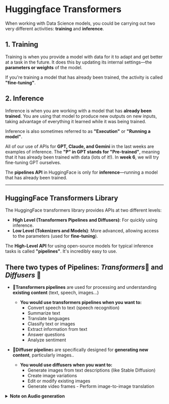# Huggingface Transformers

When working with Data Science models, you could be carrying out two very different activities: **training** and **inference**.

## 1. Training
Training is when you provide a model with data for it to adapt and get better at a task in the future. It does this by updating its internal settings—the **parameters or weights** of the model. 

If you're training a model that has already been trained, the activity is called **"fine-tuning"**.

## 2. Inference
Inference is when you are working with a model that has **already been trained**. You are using that model to produce new outputs on new inputs, taking advantage of everything it learned while it was being trained. 

Inference is also sometimes referred to as **"Execution"** or **"Running a model"**.

All of our use of APIs for **GPT, Claude, and Gemini** in the last weeks are examples of inference. The **"P" in GPT stands for "Pre-trained"**, meaning that it has already been trained with data (lots of it!). In **week 6**, we will try fine-tuning GPT ourselves.

The **pipelines API** in HuggingFace is only for **inference**—running a model that has already been trained.

---

## HuggingFace Transformers Library

The HuggingFace transformers library provides APIs at two different levels:

- **High Level (Transformers Pipelines and Diffusers)**: For quickly using inference.
- **Low Level (Tokenizers and Models)**: More advanced, allowing access to the parameters (used for **fine-tuning**).

The **High-Level API** for using open-source models for typical inference tasks is called **"pipelines"**. It's incredibly easy to use.

## There two types of Pipelines: *Transformers*🤖 and *Diffusers* 🧠

- 🤖**Transformers pipelines** are used for processing and understanding **existing content** (text, speech, images...)
   - **You would use transformers pipelines when you want to:**
      	-  Convert speech to text (speech recognition)
      	-  Summarize text
      	-  Translate languages
      	-  Classify text or images
      	-  Extract information from text
      	-  Answer questions
      	-  Analyze sentiment

- 🧠**Diffuser pipeline**s are specifically designed for **generating new content**, particularly images..
   - **You would use diffusers when you want to:**
      	-  Generate images from text descriptions (like Stable Diffusion)
      	-  Create image variations
      	-  Edit or modify existing images
      	-  Generate video frames
         -  Perform image-to-image translation

<details><summary><strong>Note on Audio generation</strong></summary>
   # Audio Generation: Transformers vs. Diffusers
   
   Audio generation can actually be found in both libraries, but they handle different types of audio generation approaches:
   
   ## 1. Transformers:
   - Handles audio generation through models like **MusicGen, Bark, and AudioLDM**.
   - Typically uses **transformer-based architectures**.
   - Good for tasks like **text-to-speech, music generation from text descriptions**.
   
   ### Example:
   ```python
   from transformers import pipeline
   
   # Using MusicGen
   music_generator = pipeline("text-to-audio", "facebook/musicgen-small")
   music = music_generator("An electronic dance song with a strong beat")
   
   # Using Bark for text-to-speech
   speech_generator = pipeline("text-to-speech", "suno/bark-small")
   speech = speech_generator("Hello, how are you?")
   ```
   
   ---
   
   ## 2. Diffusers:
   - Handles audio generation through **diffusion-based models**.
   - Specializes in models that use the **diffusion process** (gradually denoising random noise).
   - Examples include **AudioLDM2, Dance Diffusion**.
   
   ### Example:
   ```python
   from diffusers import AudioLDM2Pipeline
   import torch
   
   pipe = AudioLDM2Pipeline.from_pretrained("cvssp/audioldm2", torch_dtype=torch.float16)
   audio = pipe("a dog barking in a park").audio[0]
   ```
   
   ---
   
   ## Key Differences:
   - **Transformers** use **sequence modeling and attention mechanisms**.
   - **Diffusers** use the **diffusion process** (gradually removing noise).
   
   For most general audio generation tasks, the **Transformers library** might be more commonly used since it includes popular models like **MusicGen and Bark**. However, if you're specifically interested in **diffusion-based audio generation**, you'd want to use **Diffusers**.<details>



You create a pipeline using:

```python
my_pipeline = pipeline("the_task_I_want_to_do")
result = my_pipeline(my_input)
```

*Note:* Each pipeline has a different **default model** if you don't specify:

![Pipelines](https://github.com/luismcapriles/llm_engineering_course/blob/main/notes/W3/HF_pipelines.png)

---

## Example of Sentiment Analysis

```python
classifier = pipeline("sentiment-analysis", device="cuda")
result = classifier("I feel that tool is completely inadequate to help us. ")
print(result)
```
<details>
<summary><strong>What does device="cuda" do?</strong></summary>

In this code, `device="cuda"` specifies that the text generation pipeline should run on an **NVIDIA GPU (Graphics Processing Unit)** rather than the CPU. **CUDA (Compute Unified Device Architecture)** is NVIDIA's parallel computing platform and programming model.

### Benefits of using CUDA:
1. The model and its computations will be performed on the **GPU** rather than the CPU.
2. This typically results in **much faster processing**, especially for large language models.
3. **Requirements:**
   - An **NVIDIA GPU** installed in your system.
   - **CUDA toolkit** installed.
   - **PyTorch installed with CUDA support**.
     - *Note:* Your PyTorch version must match your CUDA version. For example, if you have CUDA 11.8: Download and Install Pytorch as this
     ![Pytorch](https://github.com/luismcapriles/llm_engineering_course/blob/main/notes/W3/pytorch.PNG)

### If you don't have a CUDA-capable GPU:
- **Remove** the `device` parameter entirely (it will default to **CPU**).
- Or explicitly use `device="cpu"`.

### Checking if CUDA is available:
To check if your system has CUDA support, run:

```python
import torch
print(torch.cuda.is_available())
```
</details>


